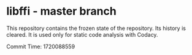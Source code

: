 # libffi - master branch

This repository contains the frozen state of the repository.
Its history is cleared. It is used only for static code
analysis with Codacy.

Commit Time: 1720088559